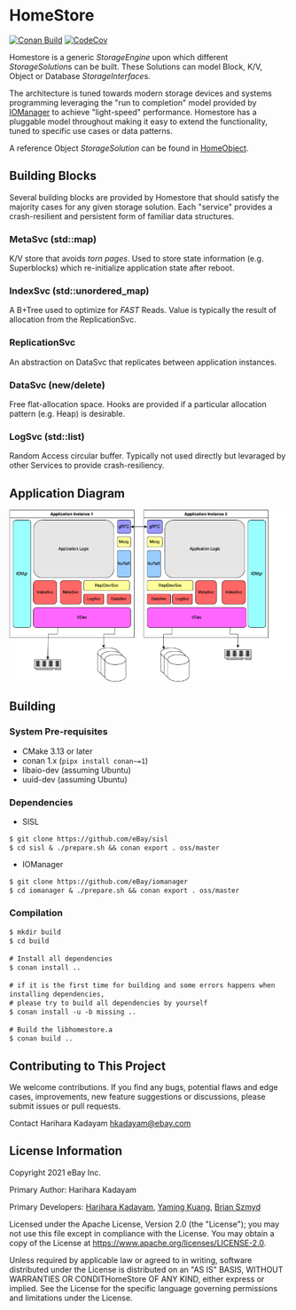 # HomeStore
[![Conan Build](https://github.com/eBay/HomeStore/actions/workflows/merge_build.yml/badge.svg?branch=master)](https://github.com/eBay/HomeStore/actions/workflows/merge_build.yml)
[![CodeCov](https://codecov.io/gh/eBay/homestore/branch/master/graph/badge.svg)](https://codecov.io/gh/eBay/homestore)

Homestore is a generic *StorageEngine* upon which different *StorageSolution*s can be built. These Solutions can model
Block, K/V, Object or Database *StorageInterface*s.

The architecture is tuned towards modern storage devices and systems programming leveraging the "run to completion"
model provided by [IOManager](https://github.com/eBay/IOManager) to achieve "light-speed" performance. Homestore has a
pluggable model throughout making it easy to extend the functionality, tuned to specific use cases or data patterns.

A reference Object *StorageSolution* can be found in [HomeObject](https://github.com/eBay/HomeObject).

## Building Blocks
Several building blocks are provided by Homestore that should satisfy the majority cases for any given storage
solution. Each "service" provides a crash-resilient and persistent form of familiar data structures.

### MetaSvc (std::map)
K/V store that avoids _torn pages_. Used to store state information (e.g. Superblocks) which re-initialize application
state after reboot.

### IndexSvc (std::unordered_map)
A B+Tree used to optimize for *FAST* Reads. Value is typically the result of allocation from the ReplicationSvc.

### ReplicationSvc
An abstraction on DataSvc that replicates between application instances.

### DataSvc (new/delete)
Free flat-allocation space. Hooks are provided if a particular allocation pattern (e.g. Heap) is desirable.

### LogSvc (std::list)
Random Access circular buffer. Typically not used directly but levaraged by other Services to provide crash-resiliency.

## Application Diagram

![HomeObject Overview](docs/imgs/HomeStore.png)

## Building

### System Pre-requisites
* CMake 3.13 or later
* conan 1.x (`pipx install conan~=1`)
* libaio-dev (assuming Ubuntu)
* uuid-dev (assuming Ubuntu)

### Dependencies
* SISL
```
$ git clone https://github.com/eBay/sisl
$ cd sisl & ./prepare.sh && conan export . oss/master
```

* IOManager
```
$ git clone https://github.com/eBay/iomanager
$ cd iomanager & ./prepare.sh && conan export . oss/master
```

### Compilation
```
$ mkdir build
$ cd build

# Install all dependencies
$ conan install ..

# if it is the first time for building and some errors happens when installing dependencies,
# please try to build all dependencies by yourself
$ conan install -u -b missing ..

# Build the libhomestore.a
$ conan build ..
```

## Contributing to This Project
We welcome contributions. If you find any bugs, potential flaws and edge cases, improvements, new feature suggestions or
discussions, please submit issues or pull requests.

Contact
Harihara Kadayam hkadayam@ebay.com

## License Information
Copyright 2021 eBay Inc.

Primary Author: Harihara Kadayam

Primary Developers:
[Harihara Kadayam](https://github.com/hkadayam),
[Yaming Kuang](https://github.com/yamingk),
[Brian Szmyd](https://github.com/szmyd)

Licensed under the Apache License, Version 2.0 (the "License"); you may not use this file except in compliance with the
License. You may obtain a copy of the License at https://www.apache.org/licenses/LICENSE-2.0.

Unless required by applicable law or agreed to in writing, software distributed under the License is distributed on an
"AS IS" BASIS, WITHOUT WARRANTIES OR CONDITHomeStore OF ANY KIND, either express or implied. See the License for the
specific language governing permissions and limitations under the License.
